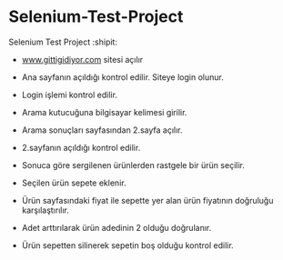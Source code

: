 # Selenium-Test-Project
Selenium Test Project :shipit:

* www.gittigidiyor.com sitesi açılır

* Ana sayfanın açıldığı kontrol edilir. Siteye login olunur.

* Login işlemi kontrol edilir.

* Arama kutucuğuna bilgisayar kelimesi girilir.

* Arama sonuçları sayfasından 2.sayfa açılır.

* 2.sayfanın açıldığı kontrol edilir.

* Sonuca göre sergilenen ürünlerden rastgele bir ürün seçilir.

* Seçilen ürün sepete eklenir.

* Ürün sayfasındaki fiyat ile sepette yer alan ürün fiyatının doğruluğu karşılaştırılır.

* Adet arttırılarak ürün adedinin 2 olduğu doğrulanır.

* Ürün sepetten silinerek sepetin boş olduğu kontrol edilir.




